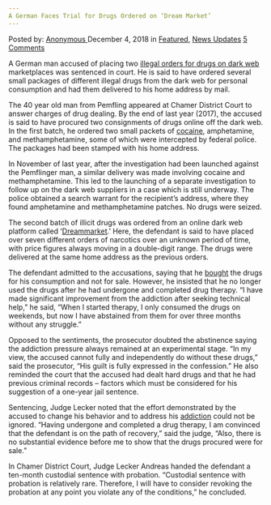 ```yaml
---
A German Faces Trial for Drugs Ordered on ‘Dream Market’
---
```

<article class="post-listing post-27465 post type-post status-publish format-standard has-post-thumbnail hentry category-deepdot-news category-news-updates tag-dream tag-drugs tag-faces tag-german tag-market tag-ordered tag-trial">
<div class="post-inner">
<span>Posted by: <a href="https://www.deepdotweb.com/author/anony/" title="">Anonymous </a></span>
<span>December 4, 2018</span>
<span>in <a href="https://www.deepdotweb.com/category/deepdot-news/" rel="category tag">Featured</a>, <a href="https://www.deepdotweb.com/category/news-updates/" rel="category tag">News Updates</a></span>
<span><a href="https://www.deepdotweb.com/2018/12/04/a-german-faces-trial-for-drugs-ordered-on-dream-market/#comments">5 Comments</a></span>
</p>
<div class="clear"></div>
<div class="entry">
<p>A German man accused of placing two <a href="https://www.mittelbayerische.de/region/cham-nachrichten/pemflinger-bestellte-drogen-im-darknet-20909-art1719460.html&quot; \o &quot;https://www.mittelbayerische.de/region/cham-nachrichten/pemflinger-bestellte-drogen-im-darknet-20909-art1719460.html">illegal orders for drug</a><a href="https://www.mittelbayerische.de/region/cham-nachrichten/pemflinger-bestellte-drogen-im-darknet-20909-art1719460.html&quot; \o &quot;https://www.mittelbayerische.de/region/cham-nachrichten/pemflinger-bestellte-drogen-im-darknet-20909-art1719460.html">s</a><a href="https://www.mittelbayerische.de/region/cham-nachrichten/pemflinger-bestellte-drogen-im-darknet-20909-art1719460.html&quot; \o &quot;https://www.mittelbayerische.de/region/cham-nachrichten/pemflinger-bestellte-drogen-im-darknet-20909-art1719460.html"> on</a><a href="https://www.mittelbayerische.de/region/cham-nachrichten/pemflinger-bestellte-drogen-im-darknet-20909-art1719460.html&quot; \o &quot;https://www.mittelbayerische.de/region/cham-nachrichten/pemflinger-bestellte-drogen-im-darknet-20909-art1719460.html"> dark web</a> marketplaces was sentenced in court. He is said to have ordered several small packages of different illegal drugs from the dark web for personal consumption and had them delivered to his home address by mail.</p>
<p>The 40 year old man from Pemfling appeared at Chamer District Court to answer charges of drug dealing. By the end of last year (2017), the accused is said to have procured two consignments of drugs online off the dark web. In the first batch, he ordered two small packets of <a href="https://www.deepdotweb.com/2018/10/23/two-indicted-for-selling-cocaine-and-marijuana-on-dream-market/">cocaine</a>, amphetamine, and methamphetamine, some of which were intercepted by federal police. The packages had been stamped with his home address.</p>
<p>In November of last year, after the investigation had been launched against the Pemflinger man, a similar delivery was made involving cocaine and methamphetamine. This led to the launching of a separate investigation to follow up on the dark web suppliers in a case which is still underway. The police obtained a search warrant for the recipient’s address, where they found amphetamine and methamphetamine patches. No drugs were seized.</p>
<p>The second batch of illicit drugs was ordered from an online dark web platform called ‘<a href="https://www.deepdotweb.com/dream-markets-alternative-links/">Dreammarket</a>.’ Here, the defendant is said to have placed over seven different orders of narcotics over an unknown period of time, with price figures always moving in a double-digit range. The drugs were delivered at the same home address as the previous orders.</p>
<p>The defendant admitted to the accusations, saying that he <a href="https://www.deepdotweb.com/2015/09/11/tutorial-how-to-buy-from-dream-market/">bought</a> the drugs for his consumption and not for sale. However, he insisted that he no longer used the drugs after he had undergone and completed drug therapy. “I have made significant improvement from the addiction after seeking technical help,” he said, “When I started therapy, I only consumed the drugs on weekends, but now I have abstained from them for over three months without any struggle.”</p>
<p>Opposed to the sentiments, the prosecutor doubted the abstinence saying the addiction pressure always remained at an experimental stage. “In my view, the accused cannot fully and independently do without these drugs,” said the prosecutor, “His guilt is fully expressed in the confession.” He also reminded the court that the accused had dealt hard drugs and that he had previous criminal records – factors which must be considered for his suggestion of a one-year jail sentence.</p>
<p>Sentencing, Judge Lecker noted that the effort demonstrated by the accused to change his behavior and to address his <a href="https://www.deepdotweb.com/2017/03/25/german-gets-lesser-sentence-due-active-addiction-treatment/">addiction</a> could not be ignored. “Having undergone and completed a drug therapy, I am convinced that the defendant is on the path of recovery,” said the judge, “Also, there is no substantial evidence before me to show that the drugs procured were for sale.”</p>
<p>In Chamer District Court, Judge Lecker Andreas handed the defendant a ten-month custodial sentence with probation. “Custodial sentence with probation is relatively rare. Therefore, I will have to consider revoking the probation at any point you violate any of the conditions,” he concluded.</p>
</div>
<span style="display:none"><a href="https://www.deepdotweb.com/tag/dream/" rel="tag">dream</a> <a href="https://www.deepdotweb.com/tag/drugs/" rel="tag">drugs</a> <a href="https://www.deepdotweb.com/tag/faces/" rel="tag">faces</a> <a href="https://www.deepdotweb.com/tag/german/" rel="tag">german</a> <a href="https://www.deepdotweb.com/tag/market/" rel="tag">market</a> <a href="https://www.deepdotweb.com/tag/ordered/" rel="tag">ordered</a> <a href="https://www.deepdotweb.com/tag/trial/" rel="tag">trial</a></span> <span style="display:none" class="updated">2018-12-04</span>
<div style="display:none" class="vcard author" itemprop="author" itemscope itemtype="http://schema.org/Person"><strong class="fn" itemprop="name"><a href="https://www.deepdotweb.com/author/anony/" title="Posts by Anonymous" rel="author">Anonymous</a></strong></div>
</div>
</article>

